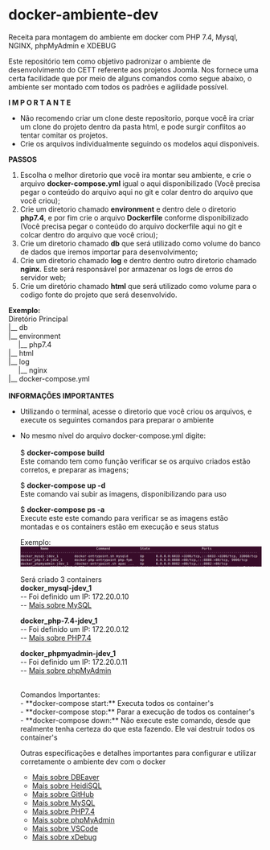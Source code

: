 # docker-ambiente-dev
Receita para montagem do ambiente em docker com PHP 7.4, Mysql, NGINX, phpMyAdmin e XDEBUG

Este repositório tem como objetivo padronizar o ambiente de desenvolvimento do CETT referente aos projetos Joomla.
Nos fornece uma certa facilidade que por meio de alguns comandos como segue abaixo, o ambiente ser montado com todos os padrões e agilidade possível.


**I M P O R T A N T E**
- Não recomendo criar um clone deste repositorio, porque você ira criar um clone do projeto dentro da pasta html, e pode surgir conflitos ao tentar comitar os projetos.
- Crie os arquivos individualmente seguindo os modelos aqui disponiveis.


**PASSOS**
1) Escolha o melhor diretorio que você ira montar seu ambiente, e crie o arquivo **docker-compose.yml** igual o aqui disponibilizado (Você precisa pegar o conteúdo do arquivo aqui no git e colar dentro do arquivo que você criou);
2) Crie um diretorio chamado **environment** e dentro dele o diretorio **php7.4**, e por fim crie o arquivo **Dockerfile** conforme disponibilizado (Você precisa pegar o conteúdo do arquivo dockerfile aqui no git e colcar dentro do arquivo que você criou);
3) Crie um diretorio chamado **db** que será utilizado como volume do banco de dados que iremos importar para desenvolvimento;
4) Crie um diretorio chamado **log** e dentro dentro outro diretorio chamado **nginx**. Este será responsável por armazenar os logs de erros do servidor web;
5) Crie um diretório chamado **html** que será utilizado como volume para o codigo fonte do projeto que será desenvolvido.

**Exemplo:**<br/>
Diretório Principal<br/>
|__ db<br/>
|__ environment<br/>
&nbsp;&nbsp;&nbsp;&nbsp;&nbsp;|__ php7.4<br/>
|__ html<br/>
|__ log<br/>
&nbsp;&nbsp;&nbsp;&nbsp;&nbsp;|__ nginx<br/>
|__ docker-compose.yml
<br/>
<br/>
**INFORMAÇÕES IMPORTANTES**
- Utilizando o terminal, acesse o diretorio que você criou os arquivos, e execute os seguintes comandos para preparar o ambiente
- No mesmo nível do arquivo docker-compose.yml digite:<br/><br/>
  $ **docker-compose build**<br/>
  Este comando tem como função verificar se os arquivo criados estão corretos, e preparar as imagens;<br/>
  
  $ **docker-compose up -d**<br/>
  Este comando vai subir as imagens, disponibilizando para uso<br/>
  
  $ **docker-compose ps -a**<br/>
  Execute este este comando para verificar se as imagens estão montadas e os containers estão em execução e seus status<br/>
  
  Exemplo:
  ![Exemplo do ambiente rodando](assets/images/ambiente-docker-compos-ps-a.png)
  <br/>
  
  Será criado 3 containers<br/>
  **docker_mysql-jdev_1** <br/>
  -- Foi definido um IP: 172.20.0.10<br/>
  -- [Mais sobre MySQL](https://github.com/jlowcode/docker-ambiente-dev/tree/main/documentation/mysql.md)

  **docker_php-7.4-jdev_1**<br/>
  -- Foi definido um IP: 172.20.0.12<br/>
  -- [Mais sobre PHP7.4](https://github.com/jlowcode/docker-ambiente-dev/tree/main/documentation/php74.md)

  **docker_phpmyadmin-jdev_1**<br/>
  -- Foi definido um IP: 172.20.0.11<br/>
  -- [Mais sobre phpMyAdmin](https://github.com/jlowcode/docker-ambiente-dev/tree/main/documentation/phpmyadmin.md)

  <br/>
  Comandos Importantes:<br/>
  - **docker-compose start:** Executa todos os container's<br/>
  - **docker-compose stop:** Parar a execução de todos os container's<br/>
  - **docker-compose down:** Não execute este comando, desde que realmente tenha certeza do que esta fazendo. Ele vai destruir todos os container's<br/>


  Outras especificações e detalhes importantes para configurar e utilizar corretamente o ambiente dev com o docker
  - [Mais sobre DBEaver](https://github.com/jlowcode/docker-ambiente-dev/tree/main/documentation/dbeaver.md)
  - [Mais sobre HeidiSQL](https://github.com/jlowcode/docker-ambiente-dev/tree/main/documentation/heidisql.md)
  - [Mais sobre GitHub](https://github.com/jlowcode/docker-ambiente-dev/tree/main/documentation/github.md)
  - [Mais sobre MySQL](https://github.com/jlowcode/docker-ambiente-dev/tree/main/documentation/mysql.md)
  - [Mais sobre PHP7.4](https://github.com/jlowcode/docker-ambiente-dev/tree/main/documentation/php74.md)
  - [Mais sobre phpMyAdmin](https://github.com/jlowcode/docker-ambiente-dev/tree/main/documentation/phpmyadmin.md)
  - [Mais sobre VSCode](https://github.com/jlowcode/docker-ambiente-dev/tree/main/documentation/vscode.md)
  - [Mais sobre xDebug](https://github.com/jlowcode/docker-ambiente-dev/tree/main/documentation/xdebug.md)